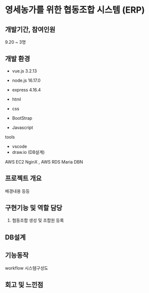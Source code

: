 # 영세농가를 위한 협동조합 시스템 (ERP)

## 개발기간, 참여인원 
9.20 ~ 
3명

## 개발 환경
- vue.js 3.2.13 
- node.js 16.17.0
- express 4.16.4

- html
- css
- BootStrap
- Javascript

tools 
- vscode
- draw.io (DB설계)


AWS EC2
NginX
,
AWS RDS
Maria DBN

## 프로젝트 개요
배경내용 등등

## 구현기능 및 역할 담당
1. 협동조합 생성 및 조합원 등록

## DB설계

## 기능동작

workflow
시스템구성도


## 회고 및 느낀점
